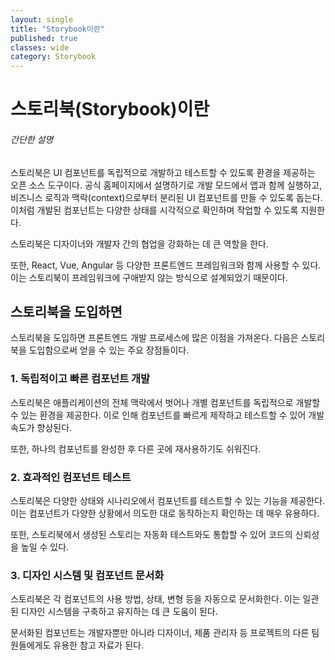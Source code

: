 ```yaml
---
layout: single
title: "Storybook이란"
published: true
classes: wide
category: Storybook
---
```


# 스토리북(Storybook)이란
###### 간단한 설명

스토리북은 UI 컴포넌트를 독립적으로 개발하고 테스트할 수 있도록 환경을 제공하는 오픈 소스 도구이다. 공식 홈페이지에서 설명하기로 개발 모드에서 앱과 함께 실행하고, 비즈니스 로직과 맥락(context)으로부터 분리된 UI 컴포넌트를 만들 수 있도록 돕는다. 이처럼 개발된 컴포넌트는 다양한 상태를 시각적으로 확인하며 작업할 수 있도록 지원한다.

스토리북은 디자이너와 개발자 간의 협업을 강화하는 데 큰 역할을 한다.

또한, React, Vue, Angular 등 다양한 프론트엔드 프레임워크와 함께 사용할 수 있다. 이는 스토리북이 프레임워크에 구애받지 않는 방식으로 설계되었기 때문이다.

## 스토리북을 도입하면

스토리북을 도입하면 프론트엔드 개발 프로세스에 많은 이점을 가져온다. 다음은 스토리북을 도입함으로써 얻을 수 있는 주요 장점들이다.

### 1. 독립적이고 빠른 컴포넌트 개발
스토리북은 애플리케이션의 전체 맥락에서 벗어나 개별 컴포넌트를 독립적으로 개발할 수 있는 환경을 제공한다. 이로 인해 컴포넌트를 빠르게 제작하고 테스트할 수 있어 개발 속도가 향상된다. 

또한, 하나의 컴포넌트를 완성한 후 다른 곳에 재사용하기도 쉬워진다.

### 2. 효과적인 컴포넌트 테스트
스토리북은 다양한 상태와 시나리오에서 컴포넌트를 테스트할 수 있는 기능을 제공한다. 이는 컴포넌트가 다양한 상황에서 의도한 대로 동작하는지 확인하는 데 매우 유용하다. 

또한, 스토리북에서 생성된 스토리는 자동화 테스트와도 통합할 수 있어 코드의 신뢰성을 높일 수 있다.

### 3. 디자인 시스템 및 컴포넌트 문서화
스토리북은 각 컴포넌트의 사용 방법, 상태, 변형 등을 자동으로 문서화한다. 이는 일관된 디자인 시스템을 구축하고 유지하는 데 큰 도움이 된다. 

문서화된 컴포넌트는 개발자뿐만 아니라 디자이너, 제품 관리자 등 프로젝트의 다른 팀원들에게도 유용한 참고 자료가 된다.
